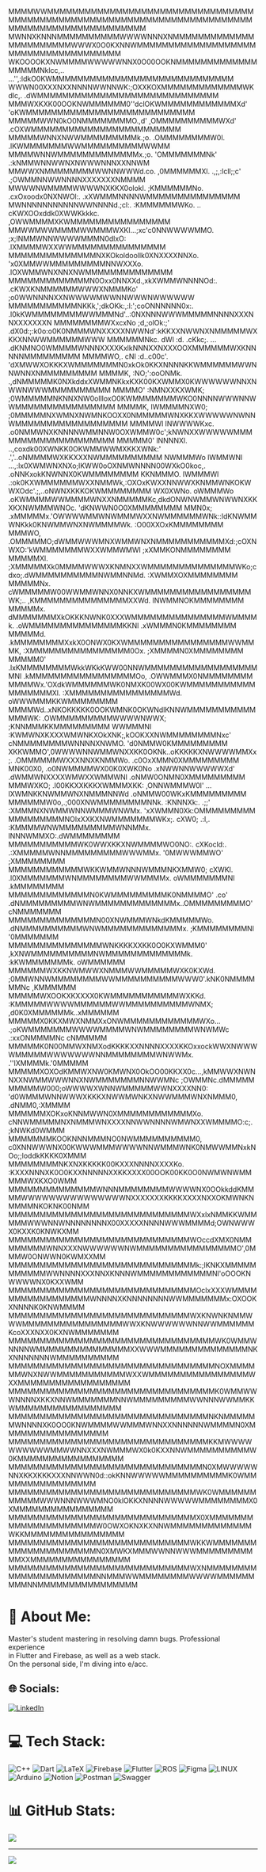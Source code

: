 MMMMWWMMMMMMMMMMMMMMMMMMMMMMMMMMMMMMMMMMMMMMMMMMMMMMMMMMMMMMMMMMMMMMMMMMMMMMMMMMMMMMMMMMMMMMMMMMMMMM
MWNNXKNNNMMMMMMMMMMWWWWNNNXNMMMMMMMMMMMMMMMMMMMMMMMWWWX0O0KXNNWMMMMMMMMMMMMMMMMMMMMMMMMMMMMMMMMMMMMM
WKOOOOKXNWMMMMWWWWWNNX0O00OOKNMMMMMMMMMMMMMMMMMMNklcc,.. ...'',:ldkO0KWMMMMMMMMMMMMMMMMMMMMMMMMMMMMM
WWWN00XXXNXXNNNNWWNNWK:;OXXKOXMMMMMMMMMMMMMWKdlc,.                  .dWMMMMMMMMMMMMMMMMMMMMMMMMMMMMM
MMMWXKXK00OOKNWMMMMMM0''dclOKWMMMMMMMMMMMMXd'                        'oKWMMMMMMMMMMMMMMMMMMMMMMMMMMM
MMMMMWWN0kO0NMMMMMMMMO.,d' ,OMMMMMMMMMMWXd'                            .cOXWMMMMMMMMMMMMMMMMMMMMMMMM
MMMMMWNNXNWWMMMMMMMMMk.;o. .OMMMMMMMMW0l.                                .lKWMMMMMMMWWMMMMMMMMMMWWMM
MMMMWNNWMMMMMMMMMMMMMx.;o. 'OMMMMMMMNk'                                   .:kNMMWNNWWNXNWWWNNNXXNNWM
MMWWXNMMMMMMMMWWNNWWWd.co. ,0MMMMMMXl.           .,;,:lcll;;c'            .;OWMMNNWWNNNNXXXXXXXNMMMM
MWWWNWMMMMWWWWNXKKX0olokl. ;KMMMMMMNo.         .cxOxoodx0NXNWOl:.        .xXWMMMNNNNWMMMMMMMMMMMMMMM
MWNNNNNNNNNNNWWNNNNd.;cl:. :KMMMMMMWKo.   ..  cKWXOOxddk0XWWKkkkc.       ,OWWMMMMXKWMMMMMMMMMMMMMMMM
MMWWMWWMMMMWWMMMWXKl...;xc'c0NNWWWWMMO.   ;x;lNMMWNNWWWWMMMN0dlxO:       .lXMMMMWXXWWMMMMMMMMMMMMMMM
MMMMMMMMMMMMMMNXKOkoldoollk0XNXXXXNNXo.   'x0XMMWWMMMMMMMMMNNWXXXo.    .lOXWMMWNXNNXNWMMMMMMMMMMMMMM
MMMMMMMMMMMMMN0Oxx0NNXXd.,xkXWMMWNNNNOd:.  .cKWXKNMMMMMMWWWXNMMMKo'  ;o0WWNNNNXXNWWWWMWWNNWWWNWWWWWW
MMMMMMMMMMMNKKk,';dkOKk:,:l:';coONNNNNN0x:. .l0kKWMMMMMMMMWWMMMNd'..:0NXNNNWWWMMMMMNNNNXXXNNXXXXXXXN
MMMMMMMMWXxcxNo  ;d,;olOk:;'    .dX0d:;:k0o:o0K0NMMMWNXXXXXNWWNd':kKKXXNWWNXNMMMMMWXKKXNNWWMMMMMMWWW
MMMMMMNkc.  dWl  :d. .cKkc;.     ...    .dKNMNO0WMMMMWNNNXXXXKxlkNNNXXNXXXOOXMMMMMMWXKNNNNNMMMMMMMMM
MMMMWO,.    cNl  :d..c00c'.            'dXMWWXOKKKXWMMMMMMMN0xkOk0KKXNNNNKKWMMMMMMWWNNWNNXNMMMMMMMMM
MMMMK,      :NO;':ooONMk.           .,dNMMMMMK0NXkddxXWMMNKkxKXK00KXWMMX0KWWWWWWNNXNWWNWWWMMMMMMMMMM
MMMMO'      :NMNXXKXWMK;            ;0WMMMMMNKNNXNW0ollloxO0KWMMMMMMMWKO0NNNNWWWNNWWMMMMMMMMMMMMMMMM
MMMMK,      lWMMMMNXW0;              ;0MMMMMNXWMNXNWMNKOOXX0NMMMMMWNXKKXWWWWWNWNNWMMMMMMMMMMMMMMMMMM
MMMMWl      lNWWWWKxc.                .o0NMMWNXKNNNNWMMNNW0OXWMMW0c';kNWNXXWWWWWMMMMMMMMMMMMMMMMMMMM
MMMMM0'     lNNNNXl.              ..,coxdk00XWNKK0OKWMMWWMXKKXWNk:'  .','..oNMMMMWXKKXXXNWMMMMMMMMMM
NWMMMWo     lWMMWNl        ...,:lx0XWMWNXNXo;lKWW0oOXNMWNNNN00WXkO0koc,.   .oNNKxokKNWNNX0KWMMMMMMMM
KKNMMMO.    lWMMMWl    .:ok0KXWMMMMMMWXXNMMWk,:OXOxKWXXNNWWXKNMMWNKOKWWXOdc'.;,..oNWNXKKKOKWMMMMMMMM
WX0XWNo.    oWMMMWo  .oKWMMMMWWMMMMWNXXNMMMMMKc,dkdONWNWMMWNWWNXKKXKXNWMMMWNOc.  'dKNWWN0O0XMMMMMMMM
MMN0x;     .xMMMMMx.'OWWWWMMWNWMMMWXXNWMMMMMMWNk::ldKNWMMWNKkk0KNWMMWNXNWMMMMWk.   :O00XXOxKMMMMMMMM
MMMWO,     .OMMMMMO;dWMMWWWMNXWMMWNXNMMMMMMMMMMMXd:;cOXNWXO:'kWMMMMMMMWXXWMMWMWl    ;xXMMKONMMMMMMMM
MMMMMXl.   ;XMMMMMXk0MMMMWWWXKNMNXXWMMMMMMMMMMMMMMWKo;cdxo;.dWMMMMMMMMMMNWMMNNMd.   :XWMMXOXMMMMMMMM
MMMMMNx.   cWMMMMMW00WWMMWNNX0NNKXWMMMMMMMMMMMMMMMMMWK;..  ,KMMMMMMMMMMMMMMMXXWd.   lNWMMNOKMMMMMMMM
MMMMMx.    dMMMMMMMXkOKKKNWNK0XXXWMMMMMMMMMMMMMMMWMMMMk.  .oWMMMMMMMMMMMMMMMKKNl   .xWMMMN0KMMMMMMMM
MMMMMd.   .kMMMMMMMMXxkX0ONWX0KXWMMMMMMMMMMMMMMMMWWMMMK,  :XMMMMMMMMMMMMMMMM0Ox.   ;XMMMMN0XMMMMMMMM
MMMMM0' .lxKMMMMMMMMWkkWKkKWW00NNWMMMMMMMMMMMMMMMMMMMNl  .kMMMMMMMMMMMMMMMMMOo,   .OWWMMMX0NMMMMMMMM
MMMMWx.'OXdkWMMMMMMWK0NMXK00WX00KWMMMMMMMMMMMMMMMMMMXl.  :XMMMMMMMMMMMMMMMMWd.    oWWWMMMKKWMMMMMMMM
MMMMWd..xNKOKKKKK0OOKWMNK0OKWNdlKNNWMMMMMMMMMMMMMMWK:   .OWMMMMMMMMMWWWWNWWX;     ;KNNMMMKKMMMMMMMMM
WWMMMNl :KWMWNXKXXXWMWNKXOkXNK;,kOOKXXNWMMMMMMMMNxc'    cNMMMMMMMMWNNNNXNWMO.     'd0NMMW0KMMMMMMMMM
XKKWMMO',0WWWWNNWMMWNXXKK0OKNk..oKKKKKXNWWWWMMXx;.     .OMMMMMMWXXXNNXKNMMWo.   .c0OxXMMN0XMMMMMMMMM
MNK00X0, .o0NWMMMMWX00K0XWK0No  .xNWWNNWWWWWXd'       .dWMMWNXXXXWMWXXWMMWNl   .oNMW0ONMN0XMMMMMMMMM
MMMWXKO;  .l00KKXXKKKXWMMMXKK:   ,ONNWMMMW0l' ...     lXWMNKKNWMMWNXNMMMNNWd   .oNMMW00WKxKMMMMMMMMM
MMMMMMW0o,.;000XNWMMMMMMMMNNk.    :KNNNXk:. .;;'     :XMMMNXNWMMWNNWMMMWNWMx.  'xXWMMN0Xk:OMMMMMMMMM
MMMMMMMMMNOlxXXKXNWMMMMMMMWKx;.    cXW0;  .:l,.     :KMMMMWNWMMMMMMMMMWNNMMx.  lNNNWMMXO:.dWMMMMMMMM
MMMMMMMMMMMWK0WWXKKXNWMMMMWO0NO:.   cXKocld:.     .:XMMMMMWNNMMMMMMMMMWWWMMx. '0MWWWMMWO' ;XMMMMMMMM
MMMMMMMMMMMMWKKWMMWNNNWMMMNKXMMW0;   cXWKl.     .l0XMMMMMMMWNMMMMMMMMWWMMMMx. oWMMMMMMMNl .kMMMMMMMM
MMMMMMMMMMMMMN0KWMMMMMMMMMK0NMMMMO'  .co'      .dNMMMMMMMMMWNWMMMMMMMMMMMMMx..OMMMMMMMMMO' cNMMMMMMM
MMMMMMMMMMMMMMN00XNWMMMWNkdKMMMMMWo.          .dNMMMMMMMMMMWNWMMMMMMMMMMMMMx. ;KMMMMMMMMNl '0MMMMMMM
MMMMMMMMMMMMMMMWNKKKKXXKK0O0KXWMMM0'         ,kXNWMMMMMMMMMMNWMMMMMMMMMMMMMk. :kKWMMMMMMMk. oWMMMMMM
MMMMMMWXKKNWMWWXNMMMWWMMMMMWXK0KXWd.        ;0MMWNNWMMMMMMMMWWMMMMMMMMMMWWW0'.kNK0NMMMMMMNc ,KMMMMMM
MMMMMWXOOKXKXXXX0KWMMMMMMMMMMMWXKKd.       :KMMMMMWWWWMMMMMMWWMMMMMMMMMMWNMX; ,d0K0XMMMMMMk..xMMMMMM
MMMMMX0KKXMWXNMMXxONWMMMMMMMMMMMMWXo... .;oKWMMMMMMMWWWWMMMMWNWMMMMMMMMWNWMWc   .:xxONMMMMNc cNMMMMM
MMMMMK0N00MMWXNMXodKKKKXXNNNNXXXXKKOxxockWWXNWWWWMMMMMWWWWWWWNNMMMMMMMMWNWWMx.    .''lXMMMMk.'0MMMMM
MMMMMXOXOdKMMWXNW0KMWNX0OkOO00KKXX0c...,kMMWWXNWNNXXNWMMWWWNNXNWMMMMMMMNNWWMNc        ;OWMMNc.dMMMMM
MMMMMW000;oWWWWXWNNWMMMMMWWNXXXXNN0:  'd0WMMMWNNWWWXKKKXNWWMWNKXNWWMMMWNXNMMM0,        .dNMM0,:XMMMM
MMMMMMXOKxoKNNMWWN0XMMMMMMMMMMMMXo.   cNNWMMMMMNXNMMMWNXXXXNNWWNNNNWMWNXXWMMMMO:c;.      ;kNWKd0WMMM
MMMMMMMKOOKNNNMMMNO0NWMMMMMMMMMM0,     c0XNNWWWNX00KWWWMMMWWWWNNWMMMWNK0NMWWMMNxkNOo;;loddkKKKK0XMMM
MMMMMMMMNKXNXKKKKK00KXXXNNNNXXXXKo.    :KXXXNNNXK0O0KXXNNNNNXXKKXXXX00OOK00KK0O0NWMWNWMMMMMWXKXO0WMM
MMMMMMMMMMMMMMWNNNMMMMMMMMWWWWNX0OOkkddKMMMMWWWWWWWWWWWWWWWNXXXXXXXKKKKXXXXNXXOKMWNKNMMMMNKOKNK00NMM
MMMMMMMMMMMMMMMMMMMMMMMMMMMMMWXxlxNMMKKWMMMMMWWWNNWNNNNNNNNX00XXXXXNNNNWWWMMMMd;OWNWWWX0KXXK0KNWKXMM
MMMMMMMMMMMMMMMMMMMMMMMMMMMMMWOccdXMX0NMMMMMMMMWNNXXXNWWWWWWNWMMMMMMMMMMMMMMMMO',0MMMW0ONWWN0KWMXXMM
MMMMMMMMMMMMMMMMMMMMMMMMMMMMMMk:;lKNKXMMMMMMMMMMMWWNNNNXXXNNXKNNNWMMMMMMMMMMMMNl'oOOOKNWWWWNX0KXXWMM
MMMMMMMMMMMMMMMMMMMMMMMMMMMMMMOclxXXXWMMMMMMMMMMMMMMMMMWNNNNXKNNNNNNNNWWMMMMMMMx:OXOOKXNNNNK0KNWMMMM
MMMMMMMMMMMMMMMMMMMMMMMMMMMMMWXKNWNKNMMWWWMMMMMMMMMMMMMMMMWWXKNWWWWWWNNWWMMMMMMKcoXXXNXX0KXNWMMMMMMM
MMMMMMMMMMMMMMMMMMMMMMMMMMMMMMMMMWK0WMMWNNNNWMMMMMMMMMMMMMMMXXWWWMMMMMMMMMMMMMMNKXNNNNNNNWMMMMMMMMMM
MMMMMMMMMMMMMMMMMMMMMMMMMMMMMMMMMNOXMMMMMMWNXNWWMMMMMMMMMMMWXXWMMMMMMMMMMMMMMMMWXXMMMMMMMMMMMMMMMMMM
MMMMMMMMMMMMMMMMMMMMMMMMMMMMMMMMMK0WMMWWWNNNNXKKXNNWMMMMMMMNNWMMMMMMMMMWWNNNWWMMKKWMMMMMMMMMMMMMMMMM
MMMMMMMMMMMMMMMMMMMMMMMMMMMMMMMMNKNMMMMMMWNNNNXK0OO0KNWMMMMWWMMMWNNXXNNNNNNWMMMMN0XMMMMMMMMMMMMMMMMM
MMMMMMMMMMMMMMMMMMMMMMMMMMMMMMMMKKMWWWWWWWWWWMMWWNNXXXNWMMMWX0k0KXXNNWMMMMMMMMMMW0KMMMMMMMMMMMMMMMMM
MMMMMMMMMMMMMMMMMMMMMMMMMMMMMMMN0XMWWWWWNNXKKXKKKXXXNNWWN0d::okKNNWWWWWMMMMMMMMMMK0WMMMMMMMMMMMMMMMM
MMMMMMMMMMMMMMMMMMMMMMMMMMMMMMWK0WMMMMMMMMMMMWWWNNNWWWMNO0klOKKXNNNNWWWWWMMMMMMMMX0XMMMMMMMMMMMMMMMM
MMMMMMMMMMMMMMMMMMMMMMMMMMMMMMX0XMMMMMMMMMMMMMMMMMMMMMW0OWXOKNXKXNNWMMMMMMMMMMMMMWKKMMMMMMMMMMMMMMMM
MMMMMMMMMMMMMMMMMMMMMMMMMMMMMWKKWMMMMMMMMMMMMMMMMMMMMMN0XMWKXMMMWWNNWWWMMMMMMMMMMMXXMMMMMMMMMMMMMMMM
MMMMMMMMMMMMMMMMMMMMMMMMMMMMMWXNMMMMMMMMMMMMMMMMMMMMMMNNMMMWWMMMMMMMMWWWWMMMMMMMMMNNMMMMMMMMMMMMMMMM


# 💫 About Me:
Master's student mastering in resolving damn bugs. Professional experience <br>in Flutter and Firebase, as well as a web stack. <br>On the personal side, I'm diving into e/acc. 

## 🌐 Socials:
[![LinkedIn](https://img.shields.io/badge/LinkedIn-%230077B5.svg?logo=linkedin&logoColor=white)](https://linkedin.com/in/linkedin.com/in/mignard-marius) 

# 💻 Tech Stack:
![C++](https://img.shields.io/badge/c++-%2300599C.svg?style=for-the-badge&logo=c%2B%2B&logoColor=white) ![Dart](https://img.shields.io/badge/dart-%230175C2.svg?style=for-the-badge&logo=dart&logoColor=white) ![LaTeX](https://img.shields.io/badge/latex-%23008080.svg?style=for-the-badge&logo=latex&logoColor=white) ![Firebase](https://img.shields.io/badge/firebase-%23039BE5.svg?style=for-the-badge&logo=firebase) ![Flutter](https://img.shields.io/badge/Flutter-%2302569B.svg?style=for-the-badge&logo=Flutter&logoColor=white) ![ROS](https://img.shields.io/badge/ros-%230A0FF9.svg?style=for-the-badge&logo=ros&logoColor=white) ![Figma](https://img.shields.io/badge/figma-%23F24E1E.svg?style=for-the-badge&logo=figma&logoColor=white) ![LINUX](https://img.shields.io/badge/Linux-FCC624?style=for-the-badge&logo=linux&logoColor=black) ![Arduino](https://img.shields.io/badge/-Arduino-00979D?style=for-the-badge&logo=Arduino&logoColor=white) ![Notion](https://img.shields.io/badge/Notion-%23000000.svg?style=for-the-badge&logo=notion&logoColor=white) ![Postman](https://img.shields.io/badge/Postman-FF6C37?style=for-the-badge&logo=postman&logoColor=white) ![Swagger](https://img.shields.io/badge/-Swagger-%23Clojure?style=for-the-badge&logo=swagger&logoColor=white)
# 📊 GitHub Stats:
![](https://github-readme-stats.vercel.app/api/top-langs/?username=JMLF&theme=dark&hide_border=false&include_all_commits=true&count_private=true&layout=compact)

---
[![](https://visitcount.itsvg.in/api?id=JMLF&icon=0&color=0)](https://visitcount.itsvg.in)

  
